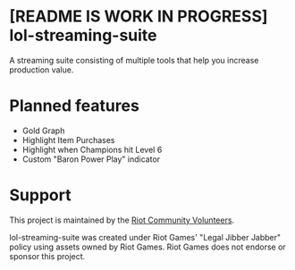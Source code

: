 # [README IS WORK IN PROGRESS] lol-streaming-suite
A streaming suite consisting of multiple tools that help you increase production value.

# Planned features
- Gold Graph
- Highlight Item Purchases
- Highlight when Champions hit Level 6
- Custom "Baron Power Play" indicator

# Support
This project is maintained by the [Riot Community Volunteers](https://twitter.com/rcvolus).

lol-streaming-suite was created under Riot Games' "Legal Jibber Jabber" policy using assets owned by Riot Games. Riot Games does not endorse or sponsor this project.
